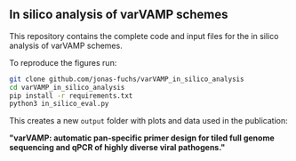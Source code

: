 ## In silico analysis of varVAMP schemes

This repository contains the complete code and input files for the in silico analysis of varVAMP schemes.

To reproduce the figures run:

```bash
git clone github.com/jonas-fuchs/varVAMP_in_silico_analysis
cd varVAMP_in_silico_analysis
pip install -r requirements.txt
python3 in_silico_eval.py
```

This creates a new ``output`` folder with plots and data used in the publication:

**"varVAMP: automatic pan-specific primer design for tiled full genome sequencing and qPCR of highly diverse viral pathogens."**
